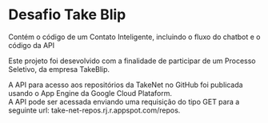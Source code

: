 # Desafio Take Blip
Contém o código de um Contato Inteligente, incluindo o fluxo do chatbot e o código da API

Este projeto foi desevolvido com a finalidade de participar de um Processo Seletivo, da empresa TakeBlip.

A API para acesso aos repositórios da TakeNet no GitHub foi publicada usando o App Engine da Google Cloud Plataform.  
A API pode ser acessada enviando uma requisição do tipo GET para a seguinte url: take-net-repos.rj.r.appspot.com/repos.


